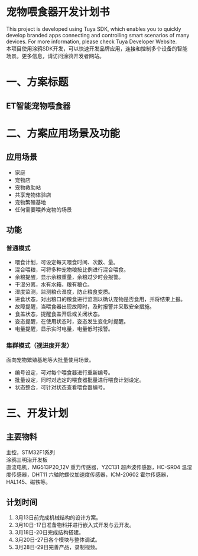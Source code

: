 宠物喂食器开发计划书
==

This project is developed using Tuya SDK, which enables you to quickly develop branded apps connecting and controlling smart scenarios of many devices.         For more information, please check Tuya Developer Website.  
本项目使用涂鸦SDK开发，可以快速开发品牌应用，连接和控制多个设备的智能场景。更多信息，请访问涂鸦开发者网站。

# 一、方案标题
## ET智能宠物喂食器

# 二、方案应用场景及功能
## 应用场景   
* 家庭
* 宠物店
* 宠物救助站
* 共享宠物体验店
* 宠物繁殖基地
* 任何需要喂养宠物的场景
## 功能   
### 普通模式
* 喂食计划，可设定每天喂食时间、次数、量。
* 混合喂粮，可将多种宠物粮按比例进行混合喂食。
* 余粮提醒，显示余粮重量，余粮过少时会报警。
* 干湿分离，水有水箱，粮有粮仓。
* 湿度监测，监测粮仓湿度，防止粮食变质。
* 进食状态，对出粮口的粮食进行监测以确认宠物是否食用，并将结果上报。
* 故障提醒，当喂食器出现故障时，及时报警并采取安全措施。
* 食盖状态，提醒食盖开启或关闭状态。
* 姿态提醒，在使用状态时，姿态发生变化时提醒。
* 电量提醒，显示实时电量，电量低时报警。
### 集群模式（视进度开发）
面向宠物繁殖基地等大批量使用场景。
* 编号设定，可对每个喂食器进行重新编号。
* 批量设定，同时对选定的喂食器批量进行喂食计划设定。
* 状态整合，可针对状态查看喂食器编号。

# 三、开发计划
## 主要物料
 主控，STM32F1系列   
 涂鸦三明治开发板    
 直流电机，MG513P20_12V
 重力传感器，YZC131
 超声波传感器，HC-SR04
 温湿度传感器，DHT11
 六轴陀螺仪加速度传感器，ICM-20602
 霍尔传感器，HAL145、磁铁等。
## 计划时间
 1) 3月13日前完成机械结构的设计方案。
 2) 3月10日-17日准备物料并进行嵌入式开发与云开发。
 3) 3月18日-20日完成结构搭建。
 4) 3月20日-27日各个模块与整体调试。
 5) 3月28日-29日完善产品，录制视频。
